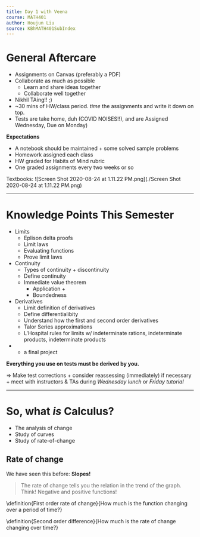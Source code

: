 ```yaml
---
title: Day 1 with Veena
course: MATH401
author: Houjun Liu
source: KBhMATH401SubIndex
---
```


# General Aftercare
* Assignments on Canvas (preferably a PDF) 
* Collaborate as much as possible
    * Learn and share ideas together
    * Collaborate well together
* Nikhil TAing!! ;)
* ~30 mins of HW/class period. *time* the assignments and write it down on top. 
* Tests are take home, duh (COVID NOISES!!), and are Assigned Wednesday, Due on Monday)

**Expectations**

* A notebook should be maintained + some solved sample problems
* Homework assigned each class
* HW graded for Habits of Mind rubric
* One graded assignments every two weeks or so

Textbooks:
![Screen Shot 2020-08-24 at 1.11.22 PM.png](./Screen Shot 2020-08-24 at 1.11.22 PM.png)

***

# Knowledge Points This Semester
* Limits
    * Eplison delta proofs
    * Limit laws
    * Evaluating functions
    * Prove limit laws
* Continuity
    * Types of continuity + discontinuity
    * Define continuity
    * Immediate value theorem
        * Application +
        * Boundedness
* Derivatives 
   * Limit definition of derivatives
   * Define differentialibity
   * Understand how the first and second order derivatives
    * Talor Series approximations
    * L'Hospital rules for limits w/ indeterminate rations, indeterminate products, indeterminate products
* + a final project

**Everything you use on tests must be derived by you.**

=> Make test corrections + consider reassessing (immediately) if necessary + meet with instructors & TAs during _Wednesday lunch_ or _Friday tutorial_

***

# So, what _is_ Calculus?
* The analysis of change
* Study of curves
* Study of rate-of-change

## Rate of change
We have seen this before: **Slopes!**

> The rate of change tells you the relation in the trend of the graph. Think! Negative and positive functions!

\definition{First order rate of change}{How much is the function changing over a period of time?}

\definition{Second order difference}{How much is the rate of change changing over time?}
